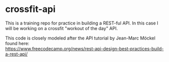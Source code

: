 # crossfit-api
This is a training repo for practice in building a REST-ful API. In this case I will be working on a crossfit "workout of the day" API.

This code is closely modeled after the API tutorial by Jean-Marc Möckel found here:  
https://www.freecodecamp.org/news/rest-api-design-best-practices-build-a-rest-api/

